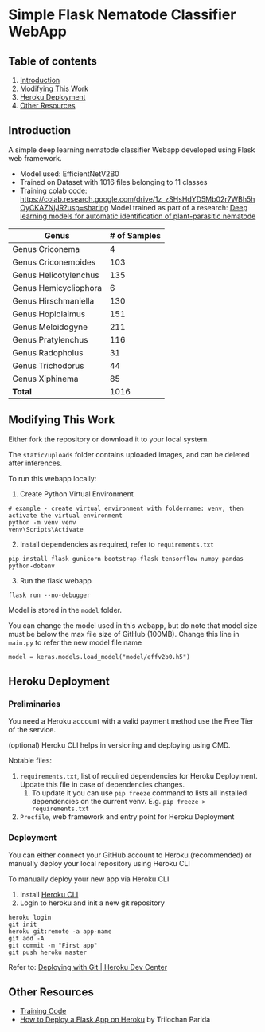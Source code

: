 # Simple Flask Nematode Classifier WebApp
## Table of contents
1. [Introduction](#introduction)
2. [Modifying This Work](#improve)
3. [Heroku Deployment](#heroku)
4. [Other Resources](#ref)


## Introduction <a name="introduction"></a>
A simple deep learning nematode classifier Webapp developed using Flask web framework. 
- Model used: EfficientNetV2B0
- Trained on Dataset with 1016 files belonging to 11 classes
- Training colab code: https://colab.research.google.com/drive/1z_zSHsHdYD5Mb02r7WBh5hOyCKAZNjJR?usp=sharing
Model trained as part of a research: [Deep learning models for automatic identification of plant-parasitic nematode](https://doi.org/10.1016/j.aiia.2022.12.002)

| Genus                 | # of Samples |
|-----------------------|--------------|
| Genus Criconema       | 4            |
| Genus Criconemoides   | 103          |
| Genus Helicotylenchus | 135          |
| Genus Hemicycliophora | 6            |
| Genus Hirschmaniella  | 130          |
| Genus Hoplolaimus     | 151          |
| Genus Meloidogyne     | 211          |
| Genus Pratylenchus    | 116          |
| Genus Radopholus      | 31           |
| Genus Trichodorus     | 44           |
| Genus Xiphinema       | 85           |
|             **Total** | 1016         |

## Modifying This Work <a name="improve"></a>
Either fork the repository or download it to your local system.

The `static/uploads` folder contains uploaded images, and can be deleted after inferences.

To run this webapp locally: 
1. Create Python Virtual Environment
```
# example - create virtual environment with foldername: venv, then activate the virtual environment
python -m venv venv
venv\Scripts\Activate
```
2. Install dependencies as required, refer to `requirements.txt`
```
pip install flask gunicorn bootstrap-flask tensorflow numpy pandas python-dotenv 
```
3. Run the flask webapp
```
flask run --no-debugger
```

Model is stored in the `model` folder.

You can change the model used in this webapp, but do note that model size must be below the max file size of GitHub (100MB). 
Change this line in  `main.py` to refer the new model file name 
```
model = keras.models.load_model("model/effv2b0.h5")
```


## Heroku Deployment <a name="heroku"></a>
### Preliminaries
You need a Heroku account with a valid payment method use the Free Tier of the service. 

(optional) Heroku CLI helps in versioning and deploying using CMD. 

Notable files: 
1. `requirements.txt`, list of required dependencies for Heroku Deployment. Update this file in case of dependencies changes. 
   1. To update it you can use `pip freeze` command to lists all installed dependencies on the current venv. E.g. `pip freeze > requirements.txt`
2. `Procfile`, web framework and entry point for Heroku Deployment


### Deployment
You can either connect your GitHub account to Heroku (recommended) or manually deploy your local repository using Heroku CLI  

To manually deploy your new app via Heroku CLI 
1. Install [Heroku CLI](https://devcenter.heroku.com/articles/heroku-cli)
2. Login to heroku and init a new git repository
```
heroku login
git init
heroku git:remote -a app-name
git add -A
git commit -m "First app"
git push heroku master
```
Refer to: [Deploying with Git | Heroku Dev Center](https://devcenter.heroku.com/articles/git)



## Other Resources <a name="ref"></a>
- [Training Code](https://colab.research.google.com/drive/1z_zSHsHdYD5Mb02r7WBh5hOyCKAZNjJR?usp=sharing)
- [How to Deploy a Flask App on Heroku](https://dev.to/techparida/how-to-deploy-a-flask-app-on-heroku-heb) by Trilochan Parida
